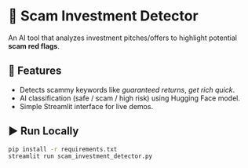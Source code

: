 # 💸 Scam Investment Detector

An AI tool that analyzes investment pitches/offers to highlight potential **scam red flags**.

## 🚀 Features
- Detects scammy keywords like *guaranteed returns*, *get rich quick*.
- AI classification (safe / scam / high risk) using Hugging Face model.
- Simple Streamlit interface for live demos.

## ▶️ Run Locally
```bash
pip install -r requirements.txt
streamlit run scam_investment_detector.py
